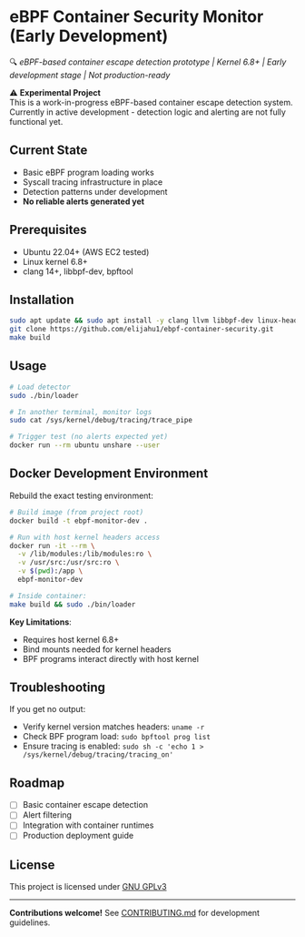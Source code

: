 # eBPF Container Security Monitor (Early Development)

🔍 *eBPF-based container escape detection prototype | Kernel 6.8+ | Early development stage | Not production-ready*

⚠️ **Experimental Project**  
This is a work-in-progress eBPF-based container escape detection system. Currently in active development - detection logic and alerting are not fully functional yet.

## Current State
- Basic eBPF program loading works
- Syscall tracing infrastructure in place
- Detection patterns under development
- **No reliable alerts generated yet**

## Prerequisites
- Ubuntu 22.04+ (AWS EC2 tested)
- Linux kernel 6.8+
- clang 14+, libbpf-dev, bpftool

## Installation
```bash
sudo apt update && sudo apt install -y clang llvm libbpf-dev linux-headers-$(uname -r) bpftoolgit clone https://github.com/yourusername/ebpf-container-security.git
git clone https://github.com/elijahu1/ebpf-container-security.git
make build
```

## Usage
```bash
# Load detector
sudo ./bin/loader

# In another terminal, monitor logs
sudo cat /sys/kernel/debug/tracing/trace_pipe

# Trigger test (no alerts expected yet)
docker run --rm ubuntu unshare --user
```

## Docker Development Environment
Rebuild the exact testing environment:
```bash
# Build image (from project root)
docker build -t ebpf-monitor-dev .

# Run with host kernel headers access
docker run -it --rm \
  -v /lib/modules:/lib/modules:ro \
  -v /usr/src:/usr/src:ro \
  -v $(pwd):/app \
  ebpf-monitor-dev

# Inside container:
make build && sudo ./bin/loader
```

**Key Limitations**:
- Requires host kernel 6.8+
- Bind mounts needed for kernel headers
- BPF programs interact directly with host kernel

## Troubleshooting
If you get no output:
- Verify kernel version matches headers: `uname -r`
- Check BPF program load: `sudo bpftool prog list`
- Ensure tracing is enabled: `sudo sh -c 'echo 1 > /sys/kernel/debug/tracing/tracing_on'`

## Roadmap
- [ ] Basic container escape detection
- [ ] Alert filtering
- [ ] Integration with container runtimes
- [ ] Production deployment guide

## License
This project is licensed under [GNU GPLv3](LICENSE.md)

---

**Contributions welcome!** See [CONTRIBUTING.md](CONTRIBUTING.md) for development guidelines.
```

